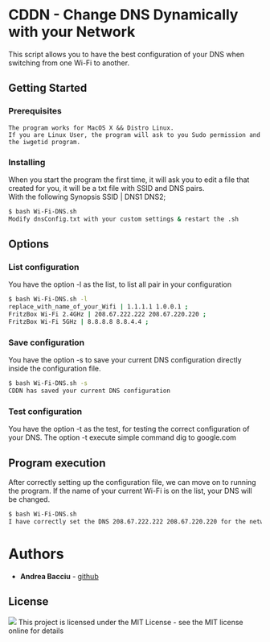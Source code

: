 # CDDN - Change DNS Dynamically with your Network

This script allows you to have the best configuration of your DNS when switching from one Wi-Fi to another.
## Getting Started

### Prerequisites
```
The program works for MacOS X && Distro Linux.
If you are Linux User, the program will ask to you Sudo permission and the iwgetid program.
```

### Installing
When you start the program the first time, it will ask you to edit a file that created for you, it will be a txt file with SSID and DNS pairs.
<br>With the following Synopsis
SSID | DNS1 DNS2;
```sh
$ bash Wi-Fi-DNS.sh
Modify dnsConfig.txt with your custom settings & restart the .sh
```
## Options
### List configuration
You have the option -l as the list, to list all pair in your configuration
```sh
$ bash Wi-Fi-DNS.sh -l
replace_with_name_of_your_Wifi | 1.1.1.1 1.0.0.1 ;
FritzBox Wi-Fi 2.4GHz | 208.67.222.222 208.67.220.220 ;
FritzBox Wi-Fi 5GHz | 8.8.8.8 8.8.4.4 ;
```
### Save configuration
You have the option -s to save your current DNS configuration directly inside the configuration file.
```sh
$ bash Wi-Fi-DNS.sh -s
CDDN has saved your current DNS configuration
```
### Test configuration
You have the option -t as the test, for testing the correct configuration of your DNS.
The option -t execute simple command dig to google.com

## Program execution

After correctly setting up the configuration file, we can move on to running the program.
If the name of your current Wi-Fi is on the list, your DNS will be changed.
```sh
$ bash Wi-Fi-DNS.sh
I have correctly set the DNS 208.67.222.222 208.67.220.220 for the network with the SSID FritzBox Wi-Fi 2.4GHz
```

# Authors

* **Andrea Bacciu**  - [github](https://github.com/andreabac3)

## License
[![](https://img.shields.io/npm/l/unique-names-generator.svg)](https://github.com/andreasonny83/unique-names-generator/blob/master/LICENSE)
This project is licensed under the MIT License - see the MIT license online for details
